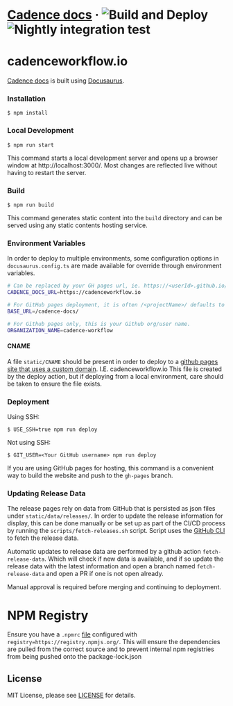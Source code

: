 # [Cadence docs](https://cadenceworkflow.io) &middot; ![Build and Deploy](https://img.shields.io/github/actions/workflow/status/cadence-workflow/Cadence-Docs/publish-to-gh-pages.yml?label=Build%20and%20Deploy&link=https%3A%2F%2Fgithub.com%2Fcadence-workflow%2FCadence-Docs%2Factions%2Fworkflows%2Fpublish-to-gh-pages.yml) ![Nightly integration test](https://img.shields.io/github/actions/workflow/status/cadence-workflow/Cadence-Docs/nightly-integration-test.yml?label=Nightly%20integration%20test&link=https%3A%2F%2Fgithub.com%2Fcadence-workflow%2FCadence-Docs%2Factions%2Fworkflows%2Fnightly-integration-test.yml)



# cadenceworkflow.io

[Cadence docs](https://cadenceworkflow.io) is built using [Docusaurus](https://docusaurus.io/).



### Installation

```console
$ npm install
```

### Local Development

```console
$ npm run start
```

This command starts a local development server and opens up a browser window at http://localhost:3000/. Most changes are reflected live without having to restart the server.

### Build

```console
$ npm run build
```

This command generates static content into the `build` directory and can be served using any static contents hosting service.

### Environment Variables

In order to deploy to multiple environments, some configuration options in `docusaurus.config.ts` are made available for override through environment variables.

```bash
# Can be replaced by your GH pages url, ie. https://<userId>.github.io/
CADENCE_DOCS_URL=https://cadenceworkflow.io

# For GitHub pages deployment, it is often /<projectName>/ defaults to `/`
BASE_URL=/cadence-docs/

# For Github pages only, this is your Github org/user name.
ORGANIZATION_NAME=cadence-workflow
```

#### CNAME

A file `static/CNAME` should be present in order to deploy to a [github pages site that uses a custom domain](https://docs.github.com/en/pages/configuring-a-custom-domain-for-your-github-pages-site/managing-a-custom-domain-for-your-github-pages-site). I.E. cadenceworkflow.io
This file is created by the deploy action, but if deploying from a local environment, care should be taken to ensure the file exists.

### Deployment

Using SSH:

```console
$ USE_SSH=true npm run deploy
```

Not using SSH:

```console
$ GIT_USER=<Your GitHub username> npm run deploy
```

If you are using GitHub pages for hosting, this command is a convenient way to build the website and push to the `gh-pages` branch.


### Updating Release Data

The release pages rely on data from GitHub that is persisted as json files under `static/data/releases/`.
In order to update the release information for display, this can be done manually or be set up as part of the CI/CD process by running the `scripts/fetch-releases.sh` script. Script uses the [GitHub CLI](https://cli.github.com/) to fetch the release data.

Automatic updates to release data are performed by a github action `fetch-release-data`. Which will check if new data is available, and if so update the release data with the latest information and open a branch named `fetch-release-data` and open a PR if one is not open already.

Manual approval is required before merging and continuing to deployment.

# NPM Registry

Ensure you have a `.npmrc` [file](https://docs.npmjs.com/cli/v9/configuring-npm/npmrc/) configured with `registry=https://registry.npmjs.org/`.
This will ensure the dependencies are pulled from the correct source and to prevent internal npm registries from being pushed onto the package-lock.json

## License

MIT License, please see [LICENSE](https://github.com/cadence-workflow/Cadence-Docs/blob/master/LICENSE) for details.
